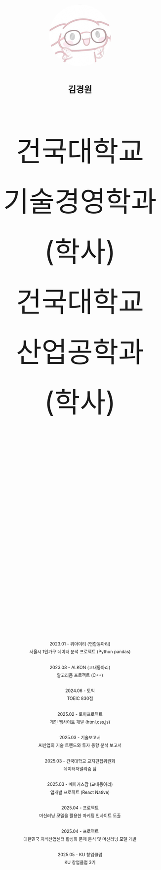 

<p align="center" style="margin-bottom: 50px;">
  <img src="Geffi_Profile_Round.png" width="200" height="200" style="border-radius: 50%;">
</p>

<h1 align="center">김경원</h1>

<div align="center" style="margin-top: 100px; font-size: 90px; line-height: 1.8;">
  건국대학교 기술경영학과 (학사)<br>
  건국대학교 산업공학과 (학사)
  <br><br><br><br>
</div>

<div align="center" style="margin-top: 200px; line-height: 1.8;">
2023.01 - 위아이티 (연합동아리)<br>
서울시 1인가구 데이터 분석 프로젝트 (Python pandas)
<br><br>
2023.08 - ALKON (교내동아리)<br>
알고리즘 프로젝트 (C++)
<br><br>
2024.06 - 토익<br>
TOEIC 830점
<br><br>
2025.02 - 토이프로젝트<br>
개인 웹사이트 개발 (html,css,js)
<br><br>
2025.03 - 기술보고서<br>
AI산업의 기술 트렌드와 투자 동향 분석 보고서
<br><br>
2025.03 - 건국대학교 교지편집위원회 <br>
데이터저널리즘 팀
<br><br>
2025.03 - 메이커스팜 (교내동아리)<br>
앱개발 프로젝트 (React Native)
<br><br>
2025.04 - 프로젝트<br>
머신러닝 모델을 활용한 마케팅 인사이트 도출
<br><br>
2025.04 - 프로젝트<br>
대한민국 지식산업센터 활성화 문제 분석 및 머신러닝 모델 개발
<br><br>
2025.05 - KU 창업클럽<br>
KU 창업클럽 3기
<br><br>
</div>

  
<!--
**Blunf/Blunf** is a ✨ _special_ ✨ repository because its `README.md` (this file) appears on your GitHub profile.

Here are some ideas to get you started:

### 🔭 I’m currently working on ...
- 🌱 I’m currently learning ...
- 👯 I’m looking to collaborate on ...
- 🤔 I’m looking for help with ...
- 💬 Ask me about ...
- 📫 How to reach me: ...
- 😄 Pronouns: ...
- ⚡ Fun fact: ...
-->


     
<!--   


이거 왜않뒈 ㅅㅂ;;


<p align="center">
  <a href="https://github.com/anuraghazra/github-readme-stats">
    <img src="https://readme-stats.vercel.app/api?username=Blunf&show_icons=true&theme=blueberry" />
  </a>
  <a href="https://github.com/anuraghazra/github-readme-stats">
    <img src="https://readme-stats.vercel.app/api/top-langs/?username=Blunf&layout=compact&langs_count=4&theme=blueberry" />
  </a>
</p>

</p>

-->
